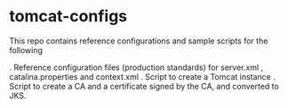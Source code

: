# tomcat-configs

This repo contains reference configurations and sample scripts for the following 

. Reference configuration files (production standards) for server.xml , catalina.properties and context.xml
. Script to create a Tomcat instance
. Script to create a CA and a certificate signed by the CA, and converted to JKS.